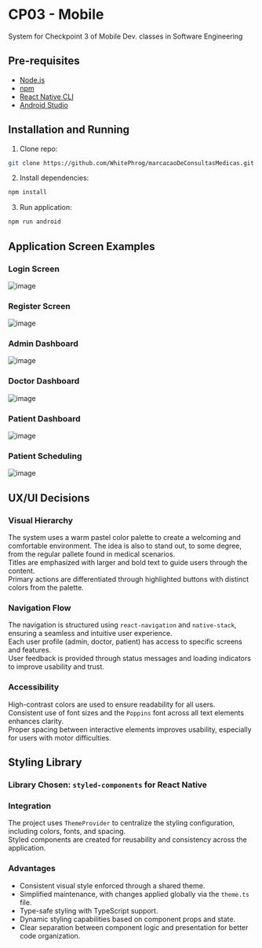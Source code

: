 
# CP03 - Mobile  
System for Checkpoint 3 of Mobile Dev. classes in Software Engineering  

## Pre-requisites  

- [Node.js](https://nodejs.org/)  
- [npm](https://www.npmjs.com/)  
- [React Native CLI](https://reactnative.dev/docs/environment-setup)  
- [Android Studio](https://developer.android.com/studio)  

## Installation and Running  

1. Clone repo:  
```bash
git clone https://github.com/WhitePhrog/marcacaoDeConsultasMedicas.git
```  

2. Install dependencies:  
```bash
npm install
```  

3. Run application:  
```bash
npm run android
```  

## Application Screen Examples
### Login Screen
![image](https://github.com/user-attachments/assets/0ef75780-38d4-469e-bb8a-d1aad309f574)

### Register Screen
![image](https://github.com/user-attachments/assets/92d453a8-a9ef-4210-8455-a1363673464d)

### Admin Dashboard
![image](https://github.com/user-attachments/assets/d3808cdc-c06a-47ea-9ae0-61d9a3fedf42)

### Doctor Dashboard
![image](https://github.com/user-attachments/assets/f233fb03-5580-49d4-9a6b-0e2d6d713f99)

### Patient Dashboard
![image](https://github.com/user-attachments/assets/2ce1d2a9-be26-4493-9ce3-b777bf605bb5)

### Patient Scheduling
![image](https://github.com/user-attachments/assets/968ec615-d45a-483a-a1eb-97446035f402)



## UX/UI Decisions  

### Visual Hierarchy  

The system uses a warm pastel color palette to create a welcoming and comfortable environment. The idea is also to stand out, to some degree, from the regular pallete found in medical scenarios.  
Titles are emphasized with larger and bold text to guide users through the content.  
Primary actions are differentiated through highlighted buttons with distinct colors from the palette.  

### Navigation Flow  

The navigation is structured using `react-navigation` and `native-stack`, ensuring a seamless and intuitive user experience.  
Each user profile (admin, doctor, patient) has access to specific screens and features.  
User feedback is provided through status messages and loading indicators to improve usability and trust.  

### Accessibility  

High-contrast colors are used to ensure readability for all users.  
Consistent use of font sizes and the `Poppins` font across all text elements enhances clarity.  
Proper spacing between interactive elements improves usability, especially for users with motor difficulties.  

## Styling Library  

### Library Chosen: `styled-components` for React Native  

### Integration  

The project uses `ThemeProvider` to centralize the styling configuration, including colors, fonts, and spacing.  
Styled components are created for reusability and consistency across the application.  

### Advantages  

- Consistent visual style enforced through a shared theme.  
- Simplified maintenance, with changes applied globally via the `theme.ts` file.  
- Type-safe styling with TypeScript support.  
- Dynamic styling capabilities based on component props and state.  
- Clear separation between component logic and presentation for better code organization.  
